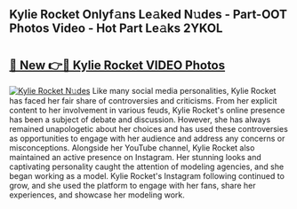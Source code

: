 ## Kylie Rocket Onlyf𝚊ns Le𝚊ked N𝚞des - Part-OOT Photos Video - Hot Part Le𝚊ks 2YKOL

# <h2><a href="http://ab50709.deff.icu/?id=Kylie+Rocket">🔗 New 👉🔴 Kylie Rocket VIDEO Photos</a></h2>

[![Kylie Rocket N𝚞des](https://i.imgur.com/rIISA9y.gif)](http://ab50709.deff.icu/?id=Kylie+Rocket)
Like many social media personalities, Kylie Rocket has faced her fair share of controversies and criticisms. From her explicit content to her involvement in various feuds, Kylie Rocket's online presence has been a subject of debate and discussion. However, she has always remained unapologetic about her choices and has used these controversies as opportunities to engage with her audience and address any concerns or misconceptions. Alongside her YouTube channel, Kylie Rocket also maintained an active presence on Instagram. Her stunning looks and captivating personality caught the attention of modeling agencies, and she began working as a model. Kylie Rocket's Instagram following continued to grow, and she used the platform to engage with her fans, share her experiences, and showcase her modeling work.
